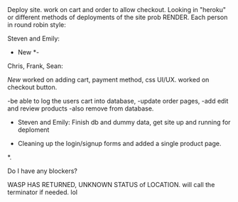 <!-- Goal: --> Deploy site. work on cart and order to allow checkout. Looking in "heroku" or different methods of deployments of the site prob RENDER. 

<!-- Stand up Should be short (~15 minutes or less) -->Each person in round robin style:





<!-- What did lastweek? -->

Steven and Emily:
<!-- ~~~~~~~~~~~~~~~~~~~~~~~~~~~~~~~~~~~~~~~~~~~~~~Completed ~~~~~~~~~~~~~~~~~~~~~~~~~~~~~~~~~~~~~~~~~~~~~~~~~~~~~~~-->
<!-- * Old - Created two more models, Order and OderItem, adjusted item model integer property. Created db associations and had Morgan double check. Updated db/index.js, began dummy data insertion.*
* Finished seeding the database with items from pierre's general store in stardew valley.* -->

* New *-




Chris, Frank, Sean:
<!-- ~~~~~~~~~~~~~~~~~~~~~~~~~~~~~~~~~~~~~~~~~~~~~~Completed ~~~~~~~~~~~~~~~~~~~~~~~~~~~~~~~~~~~~~~~~~~~~~~~~~~~~~~~-->
<!-- * Yesterday completed Item Model, set up routes for adding editing, removing items, created front end for the items page, and backend for serving items to the front end.

Was working on getting "items" to display on the frontend and team joinned briefly to act as a second pair of eyes to help troubleshoot with Sean to figure out why it wasn't initially working.* -->

*New* worked on adding cart, payment method, css UI/UX. worked on checkout button. 


<!-- What are we are doing today? -->
-be able to log the users cart into database,
-update order pages,
-add edit and review products
-also remove from database. 


<!-- Old: -->

* Steven and Emily: Finish db and dummy data, get site up and running for deploment

<!-- New: -->

* Cleaning up the login/signup forms and added a single product page.

*.




Do I have any blockers?

WASP HAS RETURNED, UNKNOWN STATUS of LOCATION. will call the terminator if needed. lol 


<!-- Blocker: something outside of your control that is preventing you from making progress on the thing you’re doing today -->
